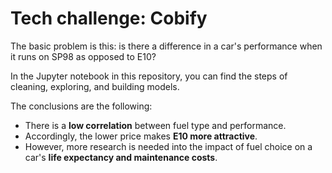 # Tech challenge: Cobify

The basic problem is this: is there a difference in a car's performance when it runs on SP98 as opposed to E10? 

In the Jupyter notebook in this repository, you can find the steps of cleaning, exploring, and building models. 

The conclusions are the following: 

- There is a **low correlation** between fuel type and performance. 
- Accordingly, the lower price makes **E10 more attractive**. 
- However, more research is needed into the impact of fuel choice on a car's **life expectancy and maintenance costs**.

